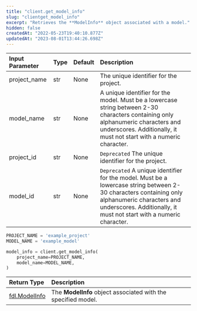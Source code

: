 ```yaml
---
title: "client.get_model_info"
slug: "clientget_model_info"
excerpt: "Retrieves the **ModelInfo** object associated with a model."
hidden: false
createdAt: "2022-05-23T19:40:10.877Z"
updatedAt: "2023-08-01T13:44:26.698Z"
---
```

| Input Parameter | Type | Default | Description                                                                                                                                                                                                           |
| :-------------- | :--- | :------ | :-------------------------------------------------------------------------------------------------------------------------------------------------------------------------------------------------------------------- |
| project_name    | str  | None    | The unique identifier for the project.                                                                                                                                                                                |
| model_name      | str  | None    | A unique identifier for the model. Must be a lowercase string between 2-30 characters containing only alphanumeric characters and underscores. Additionally, it must not start with a numeric character.              |
| project_id      | str  | None    | `Deprecated` The unique identifier for the project.                                                                                                                                                                   |
| model_id        | str  | None    | `Deprecated` A unique identifier for the model. Must be a lowercase string between 2-30 characters containing only alphanumeric characters and underscores. Additionally, it must not start with a numeric character. |

```python Usage
PROJECT_NAME = 'example_project'
MODEL_NAME = 'example_model'

model_info = client.get_model_info(
    project_name=PROJECT_NAME,
    model_name=MODEL_NAME,
)
```

| Return Type                       | Description                                                   |
| :-------------------------------- | :------------------------------------------------------------ |
| [fdl.ModelInfo](ref:fdlmodelinfo) | The **ModelInfo** object associated with the specified model. |